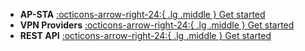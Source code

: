 <div class="grid cards" markdown>

- __AP-STA__ [:octicons-arrow-right-24:{ .lg .middle } Get started](ap-sta.md)
- __VPN Providers__ [:octicons-arrow-right-24:{ .lg .middle } Get started](providers.md)
- __REST API__ [:octicons-arrow-right-24:{ .lg .middle } Get started](restapi.md)

</div>
